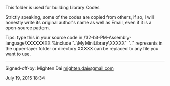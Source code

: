 This folder is used for building Library Codes

Strictly speaking, some of the codes are copied from others,
if so, I will honestly write its original author's name as well as Email,
even if it is a open-source pattern.

Tips:
type this in your source code in  /32-bit-PM-Assembly-language/XXXXXXXX
		%include "..\MyMiniLibrary\XXXXX"
".." represents in the upper-layer folder or directory
XXXXX can be replaced to any file you want to use.

--------------------------
Signed-off-by: Mighten Dai    <mighten.dai@gmail.com>

July 19, 2015     18:34